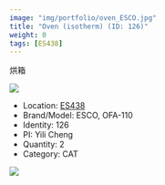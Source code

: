 ```yaml
---
image: "img/portfolio/oven_ESCO.jpg"
title: "Oven (isotherm) (ID: 126)"
weight: 0
tags: [ES438]
---
```


烘箱

<!--more-->

![](../../img/portfolio/oven_ESCO.jpg)

- Location: [ES438](../../tags/es438)
- Brand/Model: ESCO, OFA-110
- Identity: 126
- PI: Yili Cheng
- Quantity: 2
- Category: CAT





![](../../img/portfolio/oven_ESCO_manual.jpg)
